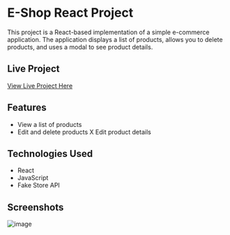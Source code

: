 # E-Shop React Project

This project is a React-based implementation of a simple e-commerce application. The application displays a list of products, allows you to delete products, and uses a modal to see product details.

## Live Project

[View Live Project Here](https://e-shop-mu-jade.vercel.app/)

## Features

- View a list of products
- Edit and delete products
X Edit product details


## Technologies Used

- React
- JavaScript
- Fake Store API

## Screenshots
![image](https://github.com/Patika-Fimple-React-Bootcamp/week-3-isragosterit/assets/82115269/1b4c3506-4906-47f0-b695-eb84074198b5)
